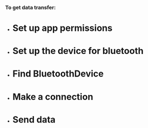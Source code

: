 ### To get data transfer:
- # Set up app permissions
- # Set up the device for bluetooth
- # Find BluetoothDevice
- # Make a connection
- # Send data
